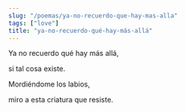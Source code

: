 ```yaml
---
slug: "/poemas/ya-no-recuerdo-que-hay-mas-alla"
tags: ["love"]
title: "ya-no-recuerdo-qué-hay-más-allá"
---
```

Ya no recuerdo qué hay más allá, 

si tal cosa existe.

Mordiéndome los labios,

miro a esta criatura que resiste.